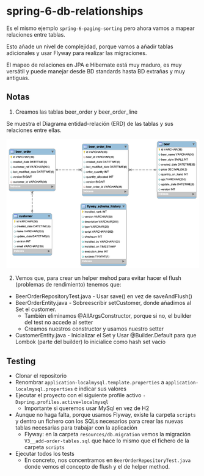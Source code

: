 # spring-6-db-relationships

Es el mismo ejemplo `spring-6-paging-sorting` pero ahora vamos a mapear relaciones entre tablas.

Esto añade un nivel de complejidad, porque vamos a añadir tablas adicionales y usar Flyway para realizar las migraciones.

El mapeo de relaciones en JPA e Hibernate está muy maduro, es muy versátil y puede manejar desde BD standards hasta BD extrañas y muy antiguas.

## Notas

1. Creamos las tablas beer_order y beer_order_line

Se muestra el Diagrama entidad-relación (ERD) de las tablas y sus relaciones entre ellas.

![alt ERD](../images/09-ERD.png)

2. Vemos que, para crear un helper mehod para evitar hacer el flush (problemas de rendimiento) tenemos que:

  - BeerOrderRepositoryTest.java - Usar save() en vez de saveAndFlush()
  - BeerOrderEntity.java - Sobreescribir setCustomer, donde añadimos al Set el customer.
    - También eliminamos @AllArgsConstructor, porque si no, el builder del test no accede al setter
    - Creamos nuestros constructor y usamos nuestro setter
  - CustomerEntity.java - Inicializar el Set y Usar @Builder.Default para que Lombok (parte del builder) lo inicialice como hash set vacío 

## Testing

- Clonar el repositorio
- Renombrar `application-localmysql.template.properties` a `application-localmysql.properties` e indicar sus valores
- Ejecutar el proyecto con el siguiente profile activo `-Dspring.profiles.active=localmysql`
  - Importante si queremos usar MySql en vez de H2
- Aunque no haga falta, porque usamos Flyway, existe la carpeta `scripts` y dentro un fichero con los SQLs necesarios para crear las nuevas tablas necesarias para trabajar con la aplicación
  - Flyway: en la carpeta `resources/db.migration` vemos la migración `V3__add-order-tables.sql` que hace lo mismo que el fichero de la carpeta `scripts`
- Ejecutar todos los tests
  - En concreto, nos concentramos en `BeerOrderRepositoryTest.java` donde vemos el concepto de flush y el de helper method.